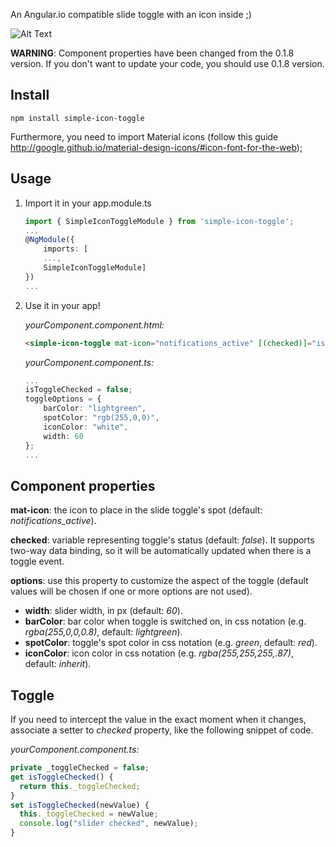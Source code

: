 An Angular.io compatible slide toggle with an icon inside ;)

![Alt Text](https://media.giphy.com/media/xUOwG3hJGLwBSQQS8o/giphy.gif)

**WARNING**:
Component properties have been changed from the 0.1.8 version.
If you don't want to update your code, you should use 0.1.8 version.

## Install
`npm install simple-icon-toggle`

Furthermore, you need to import Material icons (follow this guide http://google.github.io/material-design-icons/#icon-font-for-the-web);



## Usage
1) Import it in your app.module.ts
	```typescript
	import { SimpleIconToggleModule } from 'simple-icon-toggle';
	...
	@NgModule({
		imports: [
		...,
		SimpleIconToggleModule]
	})
	...
	```

2) Use it in your app!

	*yourComponent.component.html:*
	```html
	<simple-icon-toggle mat-icon="notifications_active" [(checked)]="isToggleChecked" [options]="toggleOptions"></simple-icon-toggle>
	```


	*yourComponent.component.ts:*
	```typescript
	...
	isToggleChecked = false;
	toggleOptions = {
		barColor: "lightgreen",
		spotColor: "rgb(255,0,0)",
		iconColor: "white",
		width: 60
	};
	...
	```


## Component properties
**mat-icon**:
	the icon to place in the slide toggle's spot (default: *notifications_active*).

**checked**: variable representing toggle's status (default: *false*). It supports two-way data binding, so it will be automatically updated when there is a toggle event.
	
**options**: use this property to customize the aspect of the toggle (default values will be chosen if one or more options are not used).

* **width**: slider width, in px (default: *60*).
* **barColor**: bar color when toggle is switched on, in css notation (e.g. *rgba(255,0,0,0.8)*, default: *lightgreen*).
* **spotColor**: toggle's spot color in css notation (e.g. *green*, default: *red*).
* **iconColor**: icon color in css notation (e.g. *rgba(255,255,255,.87)*, default: *inherit*).

## Toggle
If you need to intercept the value in the exact moment when it changes, associate a setter to *checked* property, like the following snippet of code.

*yourComponent.component.ts:*
```typescript
private _toggleChecked = false;
get isToggleChecked() {
  return this._toggleChecked;
}
set isToggleChecked(newValue) {
  this._toggleChecked = newValue;
  console.log("slider checked", newValue);
}
```